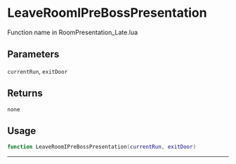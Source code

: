 # LeaveRoomIPreBossPresentation
Function name in RoomPresentation_Late.lua
## Parameters
`currentRun`, `exitDoor`
## Returns
`none`
## Usage
```lua
function LeaveRoomIPreBossPresentation(currentRun, exitDoor)
```
---

